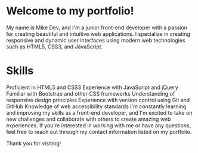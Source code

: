 
# Welcome to my portfolio! 

My name is Mike Dev, and I'm a junior front-end developer with a passion for creating beautiful and intuitive web applications. I specialize in creating responsive and dynamic user interfaces using modern web technologies such as HTML5, CSS3, and JavaScript.

# Skills

Proficient in HTML5 and CSS3
Experience with JavaScript and jQuery
Familiar with Bootstrap and other CSS frameworks
Understanding of responsive design principles
Experience with version control using Git and GitHub
Knowledge of web accessibility standards
I'm constantly learning and improving my skills as a front-end developer, and I'm excited to take on new challenges and collaborate with others to create amazing web experiences. If you're interested in working with me or have any questions, feel free to reach out through my contact information listed on my portfolio.

Thank you for visiting!
